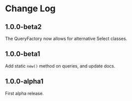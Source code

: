 # Change Log

## 1.0.0-beta2

The QueryFactory now allows for alternative Select classes.

## 1.0.0-beta1

Add static `new()` method on queries, and update docs.

## 1.0.0-alpha1

First alpha release.
